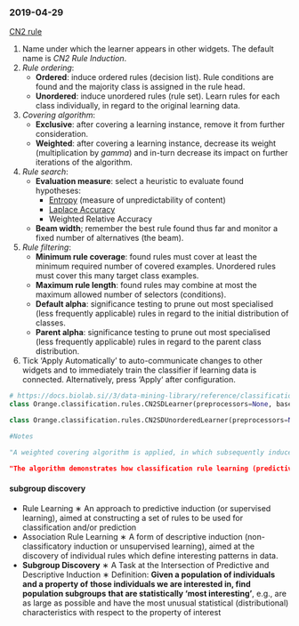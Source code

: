 ### 2019-04-29

[CN2 rule](<https://docs.biolab.si//3/visual-programming/widgets/model/cn2ruleinduction.html>)

1. Name under which the learner appears in other widgets. The default name is *CN2 Rule Induction*.
2. *Rule ordering*:
   - **Ordered**: induce ordered rules (decision list). Rule conditions are found and the majority class is assigned in the rule head.
   - **Unordered**: induce unordered rules (rule set). Learn rules for each class individually, in regard to the original learning data.
3. *Covering algorithm*:
   - **Exclusive**: after covering a learning instance, remove it from further consideration.
   - **Weighted**: after covering a learning instance, decrease its weight (multiplication by *gamma*) and in-turn decrease its impact on further iterations of the algorithm.
4. *Rule search*:
   - **Evaluation measure**: select a heuristic to evaluate found hypotheses:
     - [Entropy](https://en.wikipedia.org/wiki/Entropy_(information_theory)) (measure of unpredictability of content)
     - [Laplace Accuracy](https://en.wikipedia.org/wiki/Laplace's_method)
     - Weighted Relative Accuracy
   - **Beam width**; remember the best rule found thus far and monitor a fixed number of alternatives (the beam).
5. *Rule filtering*:
   - **Minimum rule coverage**: found rules must cover at least the minimum required number of covered examples. Unordered rules must cover this many target class examples.
   - **Maximum rule length**: found rules may combine at most the maximum allowed number of selectors (conditions).
   - **Default alpha**: significance testing to prune out most specialised (less frequently applicable) rules in regard to the initial distribution of classes.
   - **Parent alpha**: significance testing to prune out most specialised (less frequently applicable) rules in regard to the parent class distribution.
6. Tick ‘Apply Automatically’ to auto-communicate changes to other widgets and to immediately train the classifier if learning data is connected. Alternatively, press ‘Apply‘ after configuration.



```python
# https://docs.biolab.si//3/data-mining-library/reference/classification.html?highlight=rule#Orange.classification.rules.CN2Learner
class Orange.classification.rules.CN2SDLearner(preprocessors=None, base_rules=None)[source]¶

class Orange.classification.rules.CN2SDUnorderedLearner(preprocessors=None, base_rules=None)[source]

#Notes

"A weighted covering algorithm is applied, in which subsequently induced rules also represent interesting and sufficiently large subgroups of the population. Covered positive examples are not deleted from the learning set, rather their weight is reduced.

"The algorithm demonstrates how classification rule learning (predictive induction) can be adapted to subgroup discovery, a task at the intersection of predictive and descriptive induction."
```



#### subgroup discovery

- Rule Learning
  ∗ An approach to predictive induction (or supervised learning),
  aimed at constructing a set of rules to be used for classification
  and/or prediction
- Association Rule Learning
  ∗ A form of descriptive induction (non-classificatory induction or
  unsupervised learning), aimed at the discovery of individual rules
  which define interesting patterns in data.
- **Subgroup Discovery**
  ∗ A Task at the Intersection of Predictive and Descriptive Induction
  ∗ Definition: **Given a population of individuals and a property of**
  **those individuals we are interested in, find population subgroups**
  **that are statistically ‘most interesting’**, e.g., are as large as
  possible and have the most unusual statistical (distributional)
  characteristics with respect to the property of interest